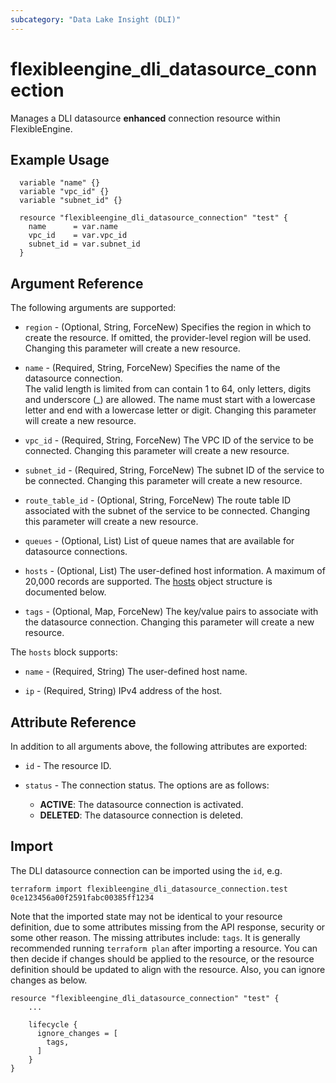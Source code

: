 ```yaml
---
subcategory: "Data Lake Insight (DLI)"
---
```


# flexibleengine_dli_datasource_connection

Manages a DLI datasource **enhanced** connection resource within FlexibleEngine.  

## Example Usage

```hcl
  variable "name" {}
  variable "vpc_id" {}
  variable "subnet_id" {}

  resource "flexibleengine_dli_datasource_connection" "test" {
    name      = var.name
    vpc_id    = var.vpc_id
    subnet_id = var.subnet_id
  }
```

## Argument Reference

The following arguments are supported:

* `region` - (Optional, String, ForceNew) Specifies the region in which to create the resource.
  If omitted, the provider-level region will be used. Changing this parameter will create a new resource.

* `name` - (Required, String, ForceNew) Specifies the name of the datasource connection.  
  The valid length is limited from can contain 1 to 64, only letters, digits and underscore (_) are allowed.
  The name must start with a lowercase letter and end with a lowercase letter or digit.
  Changing this parameter will create a new resource.

* `vpc_id` - (Required, String, ForceNew) The VPC ID of the service to be connected.
  Changing this parameter will create a new resource.

* `subnet_id` - (Required, String, ForceNew) The subnet ID of the service to be connected.
  Changing this parameter will create a new resource.

* `route_table_id` - (Optional, String, ForceNew) The route table ID associated with the subnet of the service to be
  connected. Changing this parameter will create a new resource.

* `queues` - (Optional, List) List of queue names that are available for datasource connections.

* `hosts` - (Optional, List) The user-defined host information. A maximum of 20,000 records are supported.
  The [hosts](#dli_hosts) object structure is documented below.

* `tags` - (Optional, Map, ForceNew) The key/value pairs to associate with the datasource connection.
  Changing this parameter will create a new resource.

<a name="dli_hosts"></a>
The `hosts` block supports:

* `name` - (Required, String) The user-defined host name.

* `ip` - (Required, String) IPv4 address of the host.

## Attribute Reference

In addition to all arguments above, the following attributes are exported:

* `id` - The resource ID.

* `status` - The connection status. The options are as follows:
  + **ACTIVE**: The datasource connection is activated.
  + **DELETED**: The datasource connection is deleted.

## Import

The DLI datasource connection can be imported using the `id`, e.g.

```shell
terraform import flexibleengine_dli_datasource_connection.test 0ce123456a00f2591fabc00385ff1234
```

Note that the imported state may not be identical to your resource definition, due to some attributes missing from the
API response, security or some other reason. The missing attributes include: `tags`.
It is generally recommended running `terraform plan` after importing a resource.
You can then decide if changes should be applied to the resource, or the resource definition should be updated to
align with the resource. Also, you can ignore changes as below.

```hcl
resource "flexibleengine_dli_datasource_connection" "test" {
    ...

    lifecycle {
      ignore_changes = [
        tags,
      ]
    }
}
